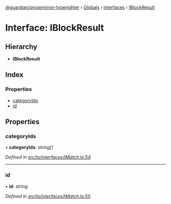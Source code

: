 [@guardian/prosemirror-typerighter](../README.md) › [Globals](../globals.md) › [interfaces](../modules/interfaces.md) › [IBlockResult](interfaces.iblockresult.md)

# Interface: IBlockResult

## Hierarchy

* **IBlockResult**

## Index

### Properties

* [categoryIds](interfaces.iblockresult.md#categoryids)
* [id](interfaces.iblockresult.md#id)

## Properties

###  categoryIds

• **categoryIds**: *string[]*

*Defined in [src/ts/interfaces/IMatch.ts:54](https://github.com/guardian/prosemirror-typerighter/blob/530a4bd/src/ts/interfaces/IMatch.ts#L54)*

___

###  id

• **id**: *string*

*Defined in [src/ts/interfaces/IMatch.ts:55](https://github.com/guardian/prosemirror-typerighter/blob/530a4bd/src/ts/interfaces/IMatch.ts#L55)*
